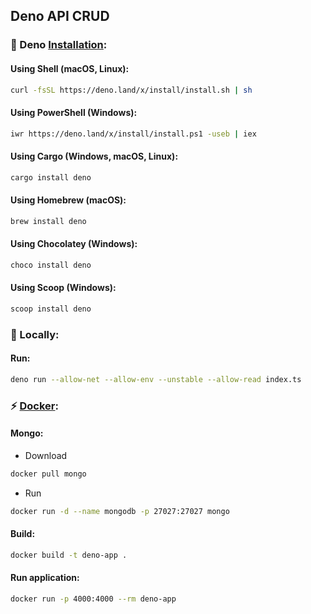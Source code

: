 ## Deno API CRUD
### :metal: Deno [Installation](https://deno.land):
#### Using Shell (macOS, Linux):
```sh
curl -fsSL https://deno.land/x/install/install.sh | sh
```
#### Using PowerShell (Windows):
```sh
iwr https://deno.land/x/install/install.ps1 -useb | iex
```
#### Using Cargo (Windows, macOS, Linux):
```sh
cargo install deno
```
#### Using Homebrew (macOS):
```sh
brew install deno
```
#### Using Chocolatey (Windows):
```sh
choco install deno
```
#### Using Scoop (Windows):
```sh
scoop install deno
```
### :rocket: Locally:
#### Run:
```sh
deno run --allow-net --allow-env --unstable --allow-read index.ts
```
### :zap: [Docker](https://www.docker.com/products/docker-desktop):
#### Mongo:
- Download
```sh
docker pull mongo
```
- Run
```sh
docker run -d --name mongodb -p 27027:27027 mongo
```
#### Build:
```sh
docker build -t deno-app .
```
#### Run application:
```sh
docker run -p 4000:4000 --rm deno-app
```
